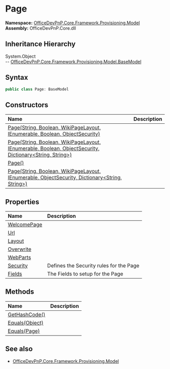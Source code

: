 # Page
**Namespace:** [OfficeDevPnP.Core.Framework.Provisioning.Model](OfficeDevPnP.Core.Framework.Provisioning.Model.md)  
**Assembly:** OfficeDevPnP.Core.dll  
## Inheritance Hierarchy
System.Object  
--  [OfficeDevPnP.Core.Framework.Provisioning.Model.BaseModel](OfficeDevPnP.Core.Framework.Provisioning.Model.BaseModel.md)
## Syntax
```C#
public class Page: BaseModel
```
## Constructors
|**Name**|**Description**|
|:-----|:-----|
| [Page(String, Boolean, WikiPageLayout, IEnumerable<WebPart>, Boolean, ObjectSecurity)](OfficeDevPnP.Core.Framework.Provisioning.Model.Page.ctor1.md) | 
| [Page(String, Boolean, WikiPageLayout, IEnumerable<WebPart>, Boolean, ObjectSecurity, Dictionary<String, String>)](OfficeDevPnP.Core.Framework.Provisioning.Model.Page.ctor2.md) | 
| [Page()](OfficeDevPnP.Core.Framework.Provisioning.Model.Page.ctor3.md) | 
| [Page(String, Boolean, WikiPageLayout, IEnumerable<WebPart>, ObjectSecurity, Dictionary<String, String>)](OfficeDevPnP.Core.Framework.Provisioning.Model.Page.ctor4.md) | 
## Properties
|**Name**|**Description**|
|:-----|:-----|
| [WelcomePage](OfficeDevPnP.Core.Framework.Provisioning.Model.Page.WelcomePage.md) | 
| [Url](OfficeDevPnP.Core.Framework.Provisioning.Model.Page.Url.md) | 
| [Layout](OfficeDevPnP.Core.Framework.Provisioning.Model.Page.Layout.md) | 
| [Overwrite](OfficeDevPnP.Core.Framework.Provisioning.Model.Page.Overwrite.md) | 
| [WebParts](OfficeDevPnP.Core.Framework.Provisioning.Model.Page.WebParts.md) | 
| [Security](OfficeDevPnP.Core.Framework.Provisioning.Model.Page.Security.md) | Defines the Security rules for the Page
| [Fields](OfficeDevPnP.Core.Framework.Provisioning.Model.Page.Fields.md) | The Fields to setup for the Page
## Methods
|**Name**|**Description**|
|:-----|:-----|
| [GetHashCode()](OfficeDevPnP.Core.Framework.Provisioning.Model.Page.1c6872bd.md) | 
| [Equals(Object)](OfficeDevPnP.Core.Framework.Provisioning.Model.Page.3520ddbb.md) | 
| [Equals(Page)](OfficeDevPnP.Core.Framework.Provisioning.Model.Page.fda1dc1d.md) | 
## See also
- [OfficeDevPnP.Core.Framework.Provisioning.Model](OfficeDevPnP.Core.Framework.Provisioning.Model.md)
